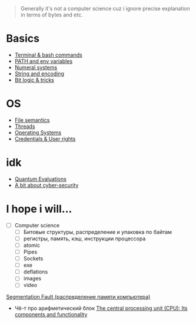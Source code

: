 > Generally it's not a computer science cuz i ignore precise explanation in terms of bytes and etc.
# Basics
* [Terminal & bash commands](resources/bash.md)
* [PATH and env variables](resources/envs.md)
* [Numeral systems](resources/numeral-systems.md)
* [String and encoding](resources/string-implementation.md)
* [Bit logic & tricks](resources/bit-logic.md)
# OS
* [File semantics](resources/files.md)
* [Threads](resources/threads.md)
* [Operating Systems](resources/operating-systems.md)
* [Credentials & User rights](resources/user-control.md)
# idk
* [Quantum Evaluations](resources/quantum-evaluations.md)
* [A bit about cyber-security](resources/cyber-security.md)
# I hope i will...
- [ ]  Computer science
    - [ ]  Битовые структуры, распределение и упаковка по байтам
    - [ ]  регистры, память, кэш, инструкции процессора
    - [ ]  atomic
    - [ ]  Pipes
    - [ ]  Sockets
    - [ ]  exe
    - [ ]  deflations
    - [ ]  images
    - [ ]  video
        
[Segmentation Fault (распределение памяти компьютера)](https://habr.com/ru/companies/nix/articles/277759/)

* Чё-т про арифметический блок [The central processing unit (CPU): Its components and functionality](https://www.redhat.com/sysadmin/cpu-components-functionality)